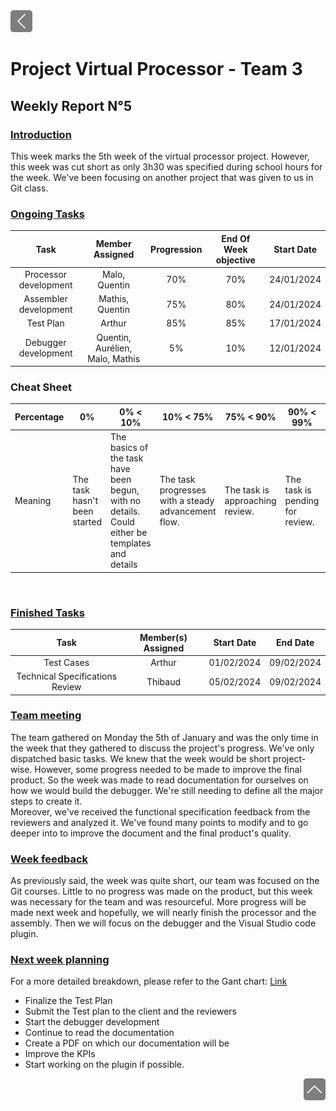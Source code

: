 <div> <a href="./"><img src="../img/back2.png" width="35px"></a>
</div>

# Project Virtual Processor - Team 3  

## Weekly Report N°5

### <u> Introduction </u>

This week marks the 5th week of the virtual processor project. However, this week was cut short as only 3h30 was specified during school hours for the week.
We've been focusing on another project that was given to us in Git class.

### <u> Ongoing Tasks</u>

| Task  | Member Assigned | Progression | End Of Week objective | Start Date |
| :---: | :-------------: | :---------: | :-------------------: | :--------: |
| Processor development   | Malo, Quentin    |    70%           | 70%  | 24/01/2024     |
| Assembler development   | Mathis, Quentin  |    75%           | 80%  | 24/01/2024    |
| Test Plan               | Arthur           |    85%           | 85%     |  17/01/2024 |
| Debugger development    | Quentin, Aurélien, Malo, Mathis     | 5%    |   10% | 12/01/2024  |

### Cheat Sheet

| Percentage | 0%                           | 0% < 10%                                                                                         | 10% < 75%                                           | 75% < 90%                       | 90% < 99%                       | 100%                           |
| ---------- | ---------------------------- | ------------------------------------------------------------------------------------------------ | --------------------------------------------------- | ------------------------------- | ------------------------------- | ------------------------------ |
| Meaning    | The task hasn't been started | The basics of the task have been begun, with no details. Could either be templates and details | The task progresses with a steady advancement flow. | The task is approaching review. | The task is pending for review. | The task is done and included. |

<br>

### <u>Finished Tasks</u>

| Task  | Member(s) Assigned | Start Date | End Date |
| :---: | :----------------: | :--------: | :------: |
| Test Cases | Arthur        | 01/02/2024 |  09/02/2024|
| Technical Specifications Review | Thibaud | 05/02/2024 | 09/02/2024 |

### <u>Team meeting</u>

The team gathered on Monday the 5th of January and was the only time in the week that they gathered to discuss the project's progress. We've only dispatched basic tasks. We knew that the week would be short project-wise. However, some progress needed to be made to improve the final product. So the week was made to read documentation for ourselves on how we would build the debugger. We're still needing to define all the major steps to create it. \
Moreover, we've received the functional specification feedback from the reviewers and analyzed it. We've found many points to modify and to go deeper into to improve the document and the final product's quality.

### <u>Week feedback</u>

As previously said, the week was quite short, our team was focused on the Git courses. Little to no progress was made on the product, but this week was necessary for the team and was resourceful. More progress will be made next week and hopefully, we will nearly finish the processor and the assembly. Then we will focus on the debugger and the Visual Studio code plugin.

### <u>Next week planning </u>

For a more detailed breakdown, please refer to the Gant chart: [Link](https://github.com/users/Biohazardyee/projects/2/views/2)

- Finalize the Test Plan
- Submit the Test plan to the client and the reviewers
- Start the debugger development
- Continue to read the documentation
- Create a PDF on which our documentation will be
- Improve the KPIs
- Start working on the plugin if possible.

<div align="right"><a href="#project-virtual-processor---team-3"><img src="../img/back.png" width="35px"></a></div>
